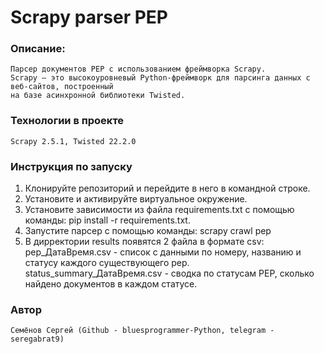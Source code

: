 # Scrapy parser PEP


### Описание: 
	Парсер документов PEP с использованием фреймворка Scrapy.  
    Scrapy — это высокоуровневый Python-фреймворк для парсинга данных с веб-сайтов, построенный  
    на базе асинхронной библиотеки Twisted. 

### Технологии в проекте
	Scrapy 2.5.1, Twisted 22.2.0

### Инструкция по запуску
1. Клонируйте репозиторий и перейдите в него в командной строке.  
2. Установите и активируйте виртуальное окружение.  
3. Установите зависимости из файла requirements.txt с помощью команды: pip install -r requirements.txt.  
4. Запустите парсер с помощью команды: scrapy crawl pep
5. В дирректории results появятся 2 файла в формате csv:  
pep_ДатаВремя.csv - список с данными по номеру, названию и статусу каждого существующего pep.  
status_summary_ДатаВремя.csv - сводка по статусам PEP, сколько найдено документов в каждом статусе.

### Автор
	Семёнов Сергей (Github - bluesprogrammer-Python, telegram - seregabrat9)
